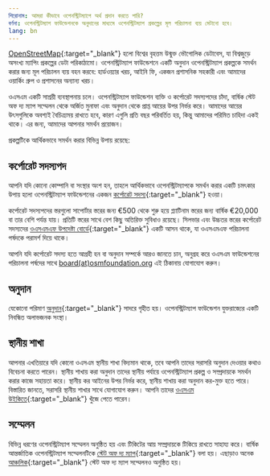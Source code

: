 ```yaml
---
শিরোনাম: আমরা কীভাবে ওপেনস্ট্রিটম্যাপে অর্থ প্রদান করতে পারি?
বর্ণনা: ওপেনস্ট্রিটম্যাপ ফাউন্ডেশনকে অনুদানের মাধ্যমে ওপেনস্ট্রিটম্যাপ প্রকল্পের মূল পরিচালনা ব্যয় মেটানো হবে।
lang: bn
---
```


[OpenStreetMap](https://openstreetmap.org){:target="_blank"} হলো বিশ্বের বৃহত্তম উন্মুক্ত ভৌগোলিক ডেটাবেস, যা বিশ্বজুড়ে অসংখ্য ম্যাপিং প্রকল্পের ডেটা পরিকাঠামো। ওপেনস্ট্রিটম্যাপ ফাউন্ডেশনে একটি অনুদান ওপেনস্ট্রিটম্যাপ প্রকল্পকে সমর্থন করার জন্য মূল পরিচালন ব্যয় বহন করবে: হার্ডওয়্যার খরচ, আইনি ফি, একজন প্রশাসনিক সহকারী এবং আমাদের ওয়ার্কিং গ্রুপ ও প্রশাসনের অন্যান্য খরচ।

ওএসএম একটি সাশ্রয়ী ব্যবস্থাপনায় চলে। ওপেনস্ট্রিটম্যাপ ফাউন্ডেশন ব্যক্তি ও কর্পোরেট সদস্যপদের চাঁদা, বার্ষিক স্টেট অফ দ্য ম্যাপ সম্মেলন থেকে অর্জিত মুনাফা এবং অনুদান থেকে প্রাপ্ত আয়ের উপর নির্ভর করে। আমাদের আয়ের উৎসগুলিকে অবশ্যই বৈচিত্র্যময় রাখতে হবে, কারণ এগুলি প্রতি বছর পরিবর্তিত হয়, কিন্তু আমাদের পরিমিত চাহিদা একই থাকে। এর জন্য, আমাদের আপনার সমর্থন প্রয়োজন।

প্রকল্পটিকে আর্থিকভাবে সমর্থন করার বিভিন্ন উপায় রয়েছে:

## কর্পোরেট সদস্যপদ

আপনি যদি কোনো কোম্পানি বা সংস্থার অংশ হন, তাহলে আর্থিকভাবে ওপেনস্ট্রিটম্যাপকে সমর্থন করার একটি চমৎকার উপায় হলো ওপেনস্ট্রিটম্যাপ ফাউন্ডেশনের একজন [কর্পোরেট সদস্য](https://wiki.osmfoundation.org/wiki/Membership#Corporate_Members){:target="_blank"} হওয়া।

কর্পোরেট সদস্যপদের স্তরগুলো সাপোর্টার স্তরের জন্য €500 থেকে শুরু হয়ে প্ল্যাটিনাম স্তরের জন্য বার্ষিক €20,000 বা তার বেশি পর্যন্ত যায়। প্রতিটি স্তরের সাথে বেশ কিছু অতিরিক্ত সুবিধাও রয়েছে। সিলভার এবং উচ্চতর স্তরের কর্পোরেট সদস্যদের [ওএসএমএফ উপদেষ্টা বোর্ডে](https://wiki.osmfoundation.org/wiki/Advisory_Board){:target="_blank"} একটি আসন থাকে, যা ওএসএমএফ পরিচালনা পর্ষদকে পরামর্শ দিয়ে থাকে।

আপনি যদি কর্পোরেট সদস্য হতে আগ্রহী হন বা অনুদান সম্পর্কে আরও জানতে চান, অনুগ্রহ করে ওএসএম ফাউন্ডেশনের পরিচালনা পর্ষদের সাথে [board(at)osmfoundation.org](mailto:board@osmfoundation.org) এই ঠিকানায় যোগাযোগ করুন।

## অনুদান

যেকোনো পরিমাণ [অনুদান](https://donate.openstreetmap.org){:target="_blank"} সাদরে গৃহীত হয়। ওপেনস্ট্রিটম্যাপ ফাউন্ডেশন যুক্তরাজ্যের একটি নিবন্ধিত অলাভজনক সংস্থা।

## স্থানীয় শাখা

আপনার এখতিয়ারে যদি কোনো ওএসএম স্থানীয় শাখা বিদ্যমান থাকে, তবে আপনি তাদের সরাসরি অনুদান দেওয়ার কথাও বিবেচনা করতে পারেন। স্থানীয় শাখায় করা অনুদান তাদের স্থানীয় পর্যায়ে ওপেনস্ট্রিটম্যাপ প্রকল্প ও সম্প্রদায়কে সমর্থন করার কাজে সহায়তা করে। স্থানীয় কর আইনের উপর নির্ভর করে, স্থানীয় শাখায় করা অনুদান কর-মুক্ত হতে পারে। বিস্তারিত জানতে, সরাসরি স্থানীয় শাখার সাথে যোগাযোগ করুন। আপনি তাদের [ওএসএম উইকিতে](https://wiki.openstreetmap.org/wiki/Foundation/Local_Chapters){:target="_blank"} খুঁজে পেতে পারেন।

## সম্মেলন

বিভিন্ন ধরণের ওপেনস্ট্রিটম্যাপ সম্মেলন অনুষ্ঠিত হয় এবং টিকিটের আয় সম্প্রদায়কে টিকিয়ে রাখতে সাহায্য করে। বার্ষিক আন্তর্জাতিক ওপেনস্ট্রিটম্যাপ সম্মেলনটিকে [স্টেট অফ দ্য ম্যাপ](https://stateofthemap.org){:target="_blank"} বলা হয়। এছাড়াও অনেক [আঞ্চলিক](https://wiki.openstreetmap.org/wiki/State_Of_The_Map#Regional.2Flocal_conferences){:target="_blank"} স্টেট অফ দ্য ম্যাপ সম্মেলনও অনুষ্ঠিত হয়।
